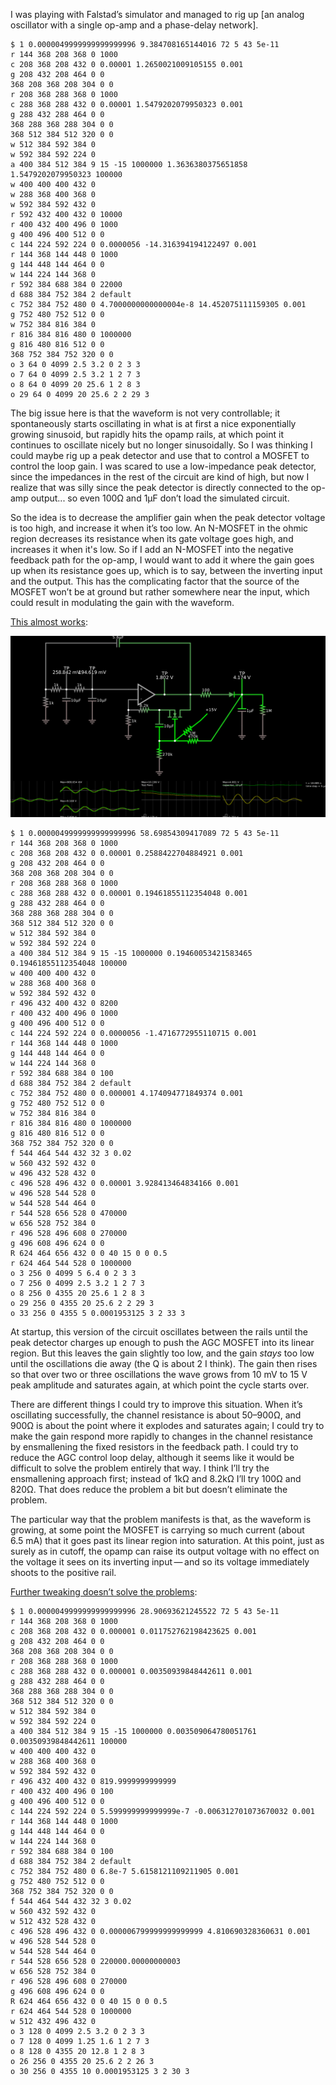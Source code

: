 I was playing with Falstad’s simulator and managed to rig up [an analog
oscillator with a single op-amp and a phase-delay network].

    $ 1 0.0000049999999999999996 9.384708165144016 72 5 43 5e-11
    r 144 368 208 368 0 1000
    c 208 368 208 432 0 0.00001 1.2650021009105155 0.001
    g 208 432 208 464 0 0
    368 208 368 208 304 0 0
    r 208 368 288 368 0 1000
    c 288 368 288 432 0 0.00001 1.5479202079950323 0.001
    g 288 432 288 464 0 0
    368 288 368 288 304 0 0
    368 512 384 512 320 0 0
    w 512 384 592 384 0
    w 592 384 592 224 0
    a 400 384 512 384 9 15 -15 1000000 1.3636380375651858 1.5479202079950323 100000
    w 400 400 400 432 0
    w 288 368 400 368 0
    w 592 384 592 432 0
    r 592 432 400 432 0 10000
    r 400 432 400 496 0 1000
    g 400 496 400 512 0 0
    c 144 224 592 224 0 0.0000056 -14.316394194122497 0.001
    r 144 368 144 448 0 1000
    g 144 448 144 464 0 0
    w 144 224 144 368 0
    r 592 384 688 384 0 22000
    d 688 384 752 384 2 default
    c 752 384 752 480 0 4.7000000000000004e-8 14.452075111159305 0.001
    g 752 480 752 512 0 0
    w 752 384 816 384 0
    r 816 384 816 480 0 1000000
    g 816 480 816 512 0 0
    368 752 384 752 320 0 0
    o 3 64 0 4099 2.5 3.2 0 2 3 3
    o 7 64 0 4099 2.5 3.2 1 2 7 3
    o 8 64 0 4099 20 25.6 1 2 8 3
    o 29 64 0 4099 20 25.6 2 2 29 3

[0]: https://tinyurl.com/yf4ralng

The big issue here is that the waveform is not very controllable; it
spontaneously starts oscillating in what is at first a nice
exponentially growing sinusoid, but rapidly hits the opamp rails, at
which point it continues to oscillate nicely but no longer
sinusoidally.  So I was thinking I could maybe rig up a peak detector
and use that to control a MOSFET to control the loop gain.  I was
scared to use a low-impedance peak detector, since the impedances in
the rest of the circuit are kind of high, but now I realize that was
silly since the peak detector is directly connected to the op-amp
output... so even 100Ω and 1μF don’t load the simulated circuit.

So the idea is to decrease the amplifier gain when the peak detector
voltage is too high, and increase it when it’s too low.  An N-MOSFET
in the ohmic region decreases its resistance when its gate voltage
goes high, and increases it when it's low.  So if I add an N-MOSFET
into the negative feedback path for the op-amp, I would want to add it
where the gain goes up when its resistance goes up, which is to say,
between the inverting input and the output.  This has the complicating
factor that the source of the MOSFET won’t be at ground but rather
somewhere near the input, which could result in modulating the gain
with the waveform.

[This almost works][3]:

![(schematic of circuit with broken automatic gain control)](oscagc.png)

    $ 1 0.0000049999999999999996 58.69854309417089 72 5 43 5e-11
    r 144 368 208 368 0 1000
    c 208 368 208 432 0 0.00001 0.2588422704884921 0.001
    g 208 432 208 464 0 0
    368 208 368 208 304 0 0
    r 208 368 288 368 0 1000
    c 288 368 288 432 0 0.00001 0.19461855112354048 0.001
    g 288 432 288 464 0 0
    368 288 368 288 304 0 0
    368 512 384 512 320 0 0
    w 512 384 592 384 0
    w 592 384 592 224 0
    a 400 384 512 384 9 15 -15 1000000 0.19460053421583465 0.19461855112354048 100000
    w 400 400 400 432 0
    w 288 368 400 368 0
    w 592 384 592 432 0
    r 496 432 400 432 0 8200
    r 400 432 400 496 0 1000
    g 400 496 400 512 0 0
    c 144 224 592 224 0 0.0000056 -1.4716772955110715 0.001
    r 144 368 144 448 0 1000
    g 144 448 144 464 0 0
    w 144 224 144 368 0
    r 592 384 688 384 0 100
    d 688 384 752 384 2 default
    c 752 384 752 480 0 0.000001 4.174094771849374 0.001
    g 752 480 752 512 0 0
    w 752 384 816 384 0
    r 816 384 816 480 0 1000000
    g 816 480 816 512 0 0
    368 752 384 752 320 0 0
    f 544 464 544 432 32 3 0.02
    w 560 432 592 432 0
    w 496 432 528 432 0
    c 496 528 496 432 0 0.00001 3.928413464834166 0.001
    w 496 528 544 528 0
    w 544 528 544 464 0
    r 544 528 656 528 0 470000
    w 656 528 752 384 0
    r 496 528 496 608 0 270000
    g 496 608 496 624 0 0
    R 624 464 656 432 0 0 40 15 0 0 0.5
    r 624 464 544 528 0 1000000
    o 3 256 0 4099 5 6.4 0 2 3 3
    o 7 256 0 4099 2.5 3.2 1 2 7 3
    o 8 256 0 4355 20 25.6 1 2 8 3
    o 29 256 0 4355 20 25.6 2 2 29 3
    o 33 256 0 4355 5 0.0001953125 3 2 33 3

[3]: https://tinyurl.com/yzesfbka

At startup, this version of the circuit oscillates between the rails
until the peak detector charges up enough to push the AGC MOSFET into
its linear region.  But this leaves the gain slightly too low, and the
gain *stays* too low until the oscillations die away (the Q is about 2
I think).  The gain then rises so that over two or three oscillations
the wave grows from 10 mV to 15 V peak amplitude and saturates again,
at which point the cycle starts over.

There are different things I could try to improve this situation.
When it’s oscillating successfully, the channel resistance is about
50–900Ω, and 900Ω is about the point where it explodes and saturates
again; I could try to make the gain respond more rapidly to changes in
the channel resistance by ensmallening the fixed resistors in the
feedback path.  I could try to reduce the AGC control loop delay,
although it seems like it would be difficult to solve the problem
entirely that way.  I think I’ll try the ensmallening approach first;
instead of 1kΩ and 8.2kΩ I’ll try 100Ω and 820Ω.  That does reduce the
problem a bit but doesn’t eliminate the problem.

The particular way that the problem manifests is that, as the waveform
is growing, at some point the MOSFET is carrying so much current
(about 6.5 mA) that it goes past its linear region into saturation.
At this point, just as surely as in cutoff, the opamp can raise its
output voltage with no effect on the voltage it sees on its inverting
input — and so its voltage immediately shoots to the positive rail.

[Further tweaking doesn’t solve the problems][4]:

[4]: https://tinyurl.com/yzwaaz3p

    $ 1 0.0000049999999999999996 28.90693621245522 72 5 43 5e-11
    r 144 368 208 368 0 1000
    c 208 368 208 432 0 0.000001 0.011752762198423625 0.001
    g 208 432 208 464 0 0
    368 208 368 208 304 0 0
    r 208 368 288 368 0 1000
    c 288 368 288 432 0 0.000001 0.00350939848442611 0.001
    g 288 432 288 464 0 0
    368 288 368 288 304 0 0
    368 512 384 512 320 0 0
    w 512 384 592 384 0
    w 592 384 592 224 0
    a 400 384 512 384 9 15 -15 1000000 0.003509064780051761 0.00350939848442611 100000
    w 400 400 400 432 0
    w 288 368 400 368 0
    w 592 384 592 432 0
    r 496 432 400 432 0 819.9999999999999
    r 400 432 400 496 0 100
    g 400 496 400 512 0 0
    c 144 224 592 224 0 5.599999999999999e-7 -0.006312701073670032 0.001
    r 144 368 144 448 0 1000
    g 144 448 144 464 0 0
    w 144 224 144 368 0
    r 592 384 688 384 0 100
    d 688 384 752 384 2 default
    c 752 384 752 480 0 6.8e-7 5.6158121109211905 0.001
    g 752 480 752 512 0 0
    368 752 384 752 320 0 0
    f 544 464 544 432 32 3 0.02
    w 560 432 592 432 0
    w 512 432 528 432 0
    c 496 528 496 432 0 0.000006799999999999999 4.810690328360631 0.001
    w 496 528 544 528 0
    w 544 528 544 464 0
    r 544 528 656 528 0 220000.00000000003
    w 656 528 752 384 0
    r 496 528 496 608 0 270000
    g 496 608 496 624 0 0
    R 624 464 656 432 0 0 40 15 0 0 0.5
    r 624 464 544 528 0 1000000
    w 512 432 496 432 0
    o 3 128 0 4099 2.5 3.2 0 2 3 3
    o 7 128 0 4099 1.25 1.6 1 2 7 3
    o 8 128 0 4355 20 12.8 1 2 8 3
    o 26 256 0 4355 20 25.6 2 2 26 3
    o 30 256 0 4355 10 0.0001953125 3 2 30 3

